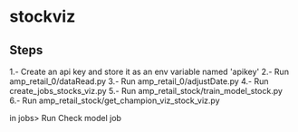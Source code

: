 # stockviz

## Steps

1.- Create an api key and store it as an env variable named 'apikey'
2.- Run amp_retail_0/dataRead.py
3.- Run amp_retail_0/adjustDate.py
4.- Run create_jobs_stocks_viz.py
5.- Run amp_retail_stock/train_model_stock.py
6.- Run amp_retail_stock/get_champion_viz_stock_viz.py

in jobs> Run Check model job
